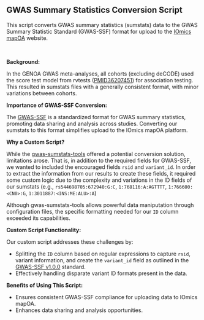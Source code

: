 ## GWAS Summary Statistics Conversion Script

This script converts GWAS summary statistics (sumstats) data to the GWAS Summary Statistic Standard (GWAS-SSF) format for upload to the [IOmics mapOA](https://staging.iomics-mapoa.org/) website.

<br>

**Background:**

In the GENOA GWAS meta-analyses, all cohorts (excluding deCODE) used the score test model from rvtests ([PMID36207451](https://pubmed.ncbi.nlm.nih.gov/36207451/)) for association testing.
This resulted in sumstats files with a generally consistent format, with minor variations between cohorts. 

**Importance of GWAS-SSF Conversion:**

The [GWAS-SSF](https://www.ebi.ac.uk/gwas/docs/methods/summary-statistics) is a standardized format for GWAS summary statistics, promoting data sharing and analysis across studies.
Converting our sumstats to this format simplifies upload to the IOmics mapOA platform.

**Why a Custom Script?**

While the [gwas-sumstats-tools](https://github.com/EBISPOT/gwas-sumstats-tools.git) offered a potential conversion solution, limitations arose.
That is, in addition to the required fields for GWAS-SSF, we wanted to included the encouraged fields `rsid` and `variant_id`. 
In order to extract the information from our results to create these fields, it required some custom logic due to the complexity and variations in the ID fields of our sumstats (e.g., `rs544698705:672940:G:C`, `1:768116:A:AGTTTT`, `1:766600:<CN0>:G`,  `1:3011887:<INS:ME:ALU>:A`)

Although gwas-sumstats-tools allows powerful data maniputation through configuration files, the specific formatting needed for our `ID` column exceeded its capabilities.

**Custom Script Functionality:**

Our custom script addresses these challenges by:

* Splitting the `ID` column based on regular expressions to capture `rsid`, variant information, and create the `variant_id` field as outlined in the [GWAS-SSF v1.0.0](https://github.com/EBISPOT/gwas-summary-statistics-standard/blob/master/gwas-ssf_v1.0.0.pdf) standard.
* Effectively handling disparate variant ID formats present in the data.

**Benefits of Using This Script:**

* Ensures consistent GWAS-SSF compliance for uploading data to IOmics mapOA.
* Enhances data sharing and analysis opportunities.
